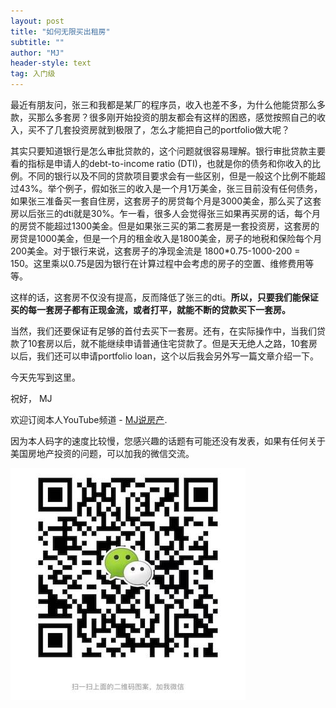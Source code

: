 ```yaml
---
layout: post
title: "如何无限买出租房"
subtitle: ""
author: "MJ"
header-style: text
tag: 入门级
---
```


最近有朋友问，张三和我都是某厂的程序员，收入也差不多，为什么他能贷那么多款，买那么多套房？很多刚开始投资的朋友都会有这样的困惑，感觉按照自己的收入，买不了几套投资房就到极限了，怎么才能把自己的portfolio做大呢？

其实只要知道银行是怎么审批贷款的，这个问题就很容易理解。银行审批贷款主要看的指标是申请人的debt-to-income ratio (DTI)，也就是你的债务和你收入的比例。不同的银行以及不同的贷款项目要求会有一些区别，但是一般这个比例不能超过43%。举个例子，假如张三的收入是一个月1万美金，张三目前没有任何债务，如果张三准备买一套自住房，这套房子的房贷每个月是3000美金，那么买了这套房以后张三的dti就是30%。乍一看，很多人会觉得张三如果再买房的话，每个月的房贷不能超过1300美金。但是如果张三买的第二套房是一套投资房，这套房的房贷是1000美金，但是一个月的租金收入是1800美金，房子的地税和保险每个月200美金。对于银行来说，这套房子的净现金流是 1800*0.75-1000-200 = 150。这里乘以0.75是因为银行在计算过程中会考虑的房子的空置、维修费用等等。

这样的话，这套房不仅没有提高，反而降低了张三的dti。**所以，只要我们能保证买的每一套房子都有正现金流，或者打平，就能不断的贷款买下一套房。**

当然，我们还要保证有足够的首付去买下一套房。还有，在实际操作中，当我们贷款了10套房以后，就不能继续申请普通住宅贷款了。但是天无绝人之路，10套房以后，我们还可以申请portfolio loan，这个以后我会另外写一篇文章介绍一下。

今天先写到这里。

祝好，
MJ

欢迎订阅本人YouTube频道 - [MJ说房产](https://www.youtube.com/channel/UCgat5JGcprM26nA0e1qqqCA).

因为本人码字的速度比较慢，您感兴趣的话题有可能还没有发表，如果有任何关于美国房地产投资的问题，可以加我的微信交流。

![Image of Wechat](/img/wechat.jpeg)
